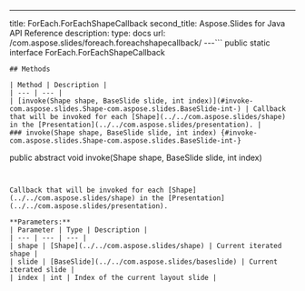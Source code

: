 ---
title: ForEach.ForEachShapeCallback
second_title: Aspose.Slides for Java API Reference
description: 
type: docs
url: /com.aspose.slides/foreach.foreachshapecallback/
---```
public static interface ForEach.ForEachShapeCallback
```
## Methods

| Method | Description |
| --- | --- |
| [invoke(Shape shape, BaseSlide slide, int index)](#invoke-com.aspose.slides.Shape-com.aspose.slides.BaseSlide-int-) | Callback that will be invoked for each [Shape](../../com.aspose.slides/shape) in the [Presentation](../../com.aspose.slides/presentation). |
### invoke(Shape shape, BaseSlide slide, int index) {#invoke-com.aspose.slides.Shape-com.aspose.slides.BaseSlide-int-}
```
public abstract void invoke(Shape shape, BaseSlide slide, int index)
```


Callback that will be invoked for each [Shape](../../com.aspose.slides/shape) in the [Presentation](../../com.aspose.slides/presentation).

**Parameters:**
| Parameter | Type | Description |
| --- | --- | --- |
| shape | [Shape](../../com.aspose.slides/shape) | Current iterated shape |
| slide | [BaseSlide](../../com.aspose.slides/baseslide) | Current iterated slide |
| index | int | Index of the current layout slide |

